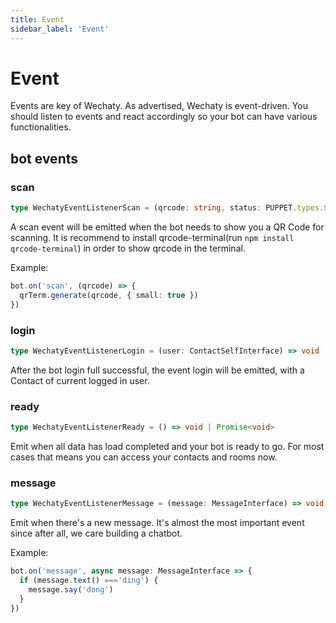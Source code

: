 ```yaml
---
title: Event
sidebar_label: 'Event'
---
```


# Event

Events are key of Wechaty. As advertised, Wechaty is event-driven. You should listen to events and react accordingly so your bot can have various functionalities.

## bot events

### scan

```ts
type WechatyEventListenerScan = (qrcode: string, status: PUPPET.types.ScanStatus, data?: string) => void | Promise<void>
```

A scan event will be emitted when the bot needs to show you a QR Code for scanning. It is recommend to install qrcode-terminal(run ```npm install qrcode-terminal```) in order to show qrcode in the terminal.

Example:

```ts
bot.on('scan', (qrcode) => {
  qrTerm.generate(qrcode, { small: true })
})
```

### login

```ts
type WechatyEventListenerLogin = (user: ContactSelfInterface) => void | Promise<void>
```

After the bot login full successful, the event login will be emitted, with a Contact of current logged in user.

### ready

```ts
type WechatyEventListenerReady = () => void | Promise<void>
```

Emit when all data has load completed and your bot is ready to go. For most cases that means you can access your contacts and rooms now.

### message

```ts
type WechatyEventListenerMessage = (message: MessageInterface) => void | Promise<void>
```

Emit when there's a new message. It's almost the most important event since after all, we care building a chatbot.

Example:

```ts
bot.on('message', async message: MessageInterface => {
  if (message.text() ==='ding') {
    message.say('dong')
  }
})
```
